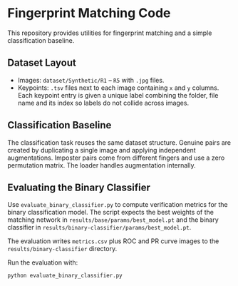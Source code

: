 # Fingerprint Matching Code

This repository provides utilities for fingerprint matching and a simple classification baseline.

## Dataset Layout
- Images: `dataset/Synthetic/R1` – `R5` with `.jpg` files.
- Keypoints: `.tsv` files next to each image containing `x` and `y` columns.
  Each keypoint entry is given a unique label combining the folder, file name
  and its index so labels do not collide across images.

## Classification Baseline
The classification task reuses the same dataset structure. Genuine pairs are created by duplicating a single image and applying independent augmentations. Imposter pairs come from different fingers and use a zero permutation matrix. The loader handles augmentation internally.

## Evaluating the Binary Classifier

Use `evaluate_binary_classifier.py` to compute verification metrics for the
binary classification model. The script expects the best weights of the
matching network in `results/base/params/best_model.pt` and the binary
classifier in `results/binary-classifier/params/best_model.pt`.

The evaluation writes `metrics.csv` plus ROC and PR curve images to the
`results/binary-classifier` directory.

Run the evaluation with:

```bash
python evaluate_binary_classifier.py
```
